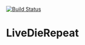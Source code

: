[![Build Status](https://dev.azure.com/justinskiles/justinskiles/_apis/build/status/babelshift.LiveDieRepeat?branchName=master)](https://dev.azure.com/justinskiles/justinskiles/_build/latest?definitionId=4&branchName=master)

# LiveDieRepeat
